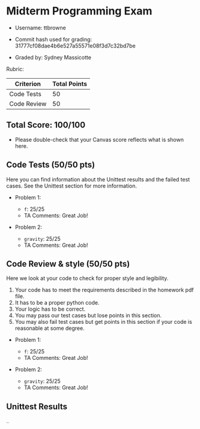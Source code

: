 # Midterm Programming Exam

- Username: ttbrowne
- Commit hash used for grading: 31777cf08dae4b6e527a55571e08f3d7c32bd7be

- Graded by: Sydney Massicotte

Rubric:

| Criterion           | Total Points |
| ------------------- | ------------ |
| Code Tests            | 50         |
| Code Review   | 50         |



## Total Score: 100/100
- Please double-check that your Canvas score reflects what is shown here. 
 

## Code Tests (50/50 pts)
Here you can find information about the Unittest results and the failed test cases. See the Unittest section for more information. 

- Problem 1:
    - `f`: 25/25
    - TA Comments: Great Job!


- Problem 2:
    - `gravity`: 25/25
    - TA Comments: Great Job!





## Code Review & style (50/50 pts)

Here we look at your code to check for proper style and legibility.
1. Your code has to meet the requirements described in the homework pdf file.
2. It has to be a proper python code.
3. Your logic has to be correct.
4. You may pass our test cases but lose points in this section.
5. You may also fail test cases but get points in this section if your code is reasonable at some degree.

- Problem 1:
    - `f`: 25/25
    - TA Comments: Great Job!


- Problem 2:
    - `gravity`: 25/25
    - TA Comments: Great Job!




## Unittest Results
```
_